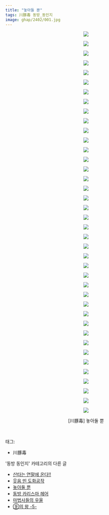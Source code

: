 ```yaml
---
title: "놓아둘 뿐"
tags: 川豚毒 동방_동인지
image: ghap/2402/001.jpg
---
```

<div class="article">
<p style="text-align: center; clear: none; float: none;"><img src="{{ site.nasurl }}/ghap/2402/001.jpg"/></p>
<p style="text-align: center; clear: none; float: none;"><img src="{{ site.nasurl }}/ghap/2402/002.jpg"/></p>
<p style="text-align: center; clear: none; float: none;"><img src="{{ site.nasurl }}/ghap/2402/003.jpg"/></p>
<p style="text-align: center; clear: none; float: none;"><img src="{{ site.nasurl }}/ghap/2402/004.jpg"/></p>
<p style="text-align: center; clear: none; float: none;"><img src="{{ site.nasurl }}/ghap/2402/005.jpg"/></p>
<p style="text-align: center; clear: none; float: none;"><img src="{{ site.nasurl }}/ghap/2402/006.jpg"/></p>
<p style="text-align: center; clear: none; float: none;"><img src="{{ site.nasurl }}/ghap/2402/007.jpg"/></p>
<p style="text-align: center; clear: none; float: none;"><img src="{{ site.nasurl }}/ghap/2402/008.jpg"/></p>
<p style="text-align: center; clear: none; float: none;"><img src="{{ site.nasurl }}/ghap/2402/009.jpg"/></p>
<p style="text-align: center; clear: none; float: none;"><img src="{{ site.nasurl }}/ghap/2402/010.jpg"/></p>
<p style="text-align: center; clear: none; float: none;"><img src="{{ site.nasurl }}/ghap/2402/011.jpg"/></p>
<p style="text-align: center; clear: none; float: none;"><img src="{{ site.nasurl }}/ghap/2402/012.jpg"/></p>
<p style="text-align: center; clear: none; float: none;"><img src="{{ site.nasurl }}/ghap/2402/013.jpg"/></p>
<p style="text-align: center; clear: none; float: none;"><img src="{{ site.nasurl }}/ghap/2402/014.jpg"/></p>
<p style="text-align: center; clear: none; float: none;"><img src="{{ site.nasurl }}/ghap/2402/015.jpg"/></p>
<p style="text-align: center; clear: none; float: none;"><img src="{{ site.nasurl }}/ghap/2402/016.jpg"/></p>
<p style="text-align: center; clear: none; float: none;"><img src="{{ site.nasurl }}/ghap/2402/017.jpg"/></p>
<p style="text-align: center; clear: none; float: none;"><img src="{{ site.nasurl }}/ghap/2402/018.jpg"/></p>
<p style="text-align: center; clear: none; float: none;"><img src="{{ site.nasurl }}/ghap/2402/019.jpg"/></p>
<p style="text-align: center; clear: none; float: none;"><img src="{{ site.nasurl }}/ghap/2402/020.jpg"/></p>
<p style="text-align: center; clear: none; float: none;"><img src="{{ site.nasurl }}/ghap/2402/021.jpg"/></p>
<p style="text-align: center; clear: none; float: none;"><img src="{{ site.nasurl }}/ghap/2402/022.jpg"/></p>
<p style="text-align: center; clear: none; float: none;"><img src="{{ site.nasurl }}/ghap/2402/023.jpg"/></p>
<p style="text-align: center; clear: none; float: none;"><img src="{{ site.nasurl }}/ghap/2402/024.jpg"/></p>
<p style="text-align: center; clear: none; float: none;"><img src="{{ site.nasurl }}/ghap/2402/025.jpg"/></p>
<p style="text-align: center; clear: none; float: none;"><img src="{{ site.nasurl }}/ghap/2402/026.jpg"/></p>
<p style="text-align: center; clear: none; float: none;"><img src="{{ site.nasurl }}/ghap/2402/027.jpg"/></p>
<p style="text-align: center; clear: none; float: none;"><img src="{{ site.nasurl }}/ghap/2402/028.jpg"/></p>
<p style="text-align: center; clear: none; float: none;"><img src="{{ site.nasurl }}/ghap/2402/029.jpg"/></p>
<p style="text-align: center; clear: none; float: none;"><img src="{{ site.nasurl }}/ghap/2402/030.jpg"/></p>
<p style="text-align: center; clear: none; float: none;"><img src="{{ site.nasurl }}/ghap/2402/031.jpg"/></p>
<p style="text-align: center; clear: none; float: none;"><img src="{{ site.nasurl }}/ghap/2402/032.jpg"/></p>
<p style="text-align: center; clear: none; float: none;"><img src="{{ site.nasurl }}/ghap/2402/033.jpg"/></p>
<p style="text-align: center; clear: none; float: none;"><img src="{{ site.nasurl }}/ghap/2402/034.jpg"/></p>
<p style="text-align: center; clear: none; float: none;"><img src="{{ site.nasurl }}/ghap/2402/035.jpg"/></p>
<p style="text-align: center; clear: none; float: none;"><img src="{{ site.nasurl }}/ghap/2402/036.jpg"/></p>
<p style="text-align: center; clear: none; float: none;"><img src="{{ site.nasurl }}/ghap/2402/037.jpg"/></p>
<p style="text-align: center; clear: none; float: none;"><img src="{{ site.nasurl }}/ghap/2402/038.jpg"/></p>
<p style="text-align: center; clear: none; float: none;"><img src="{{ site.nasurl }}/ghap/2402/039.jpg"/></p>
<p style="text-align: center; clear: none; float: none;"><img src="{{ site.nasurl }}/ghap/2402/040.jpg"/></p>
<p style="text-align: center; clear: none; float: none;">[川豚毒] 놓아둘 뿐</p>
<p><br/></p>
</div><div class="tagTrail">
<p>태그: </p>
<ul>
<li>川豚毒</li>
</ul>
</div><div class="another">
<p>'동방 동인지' 카테고리의 다른 글</p>
<ul>
<li><a href="/2016-09-30-ghap_2405">산타는 연말에 온다!!</a></li>
<li><a href="/2016-09-30-ghap_2403">웃음 띤 도화공작</a></li>
<li><a href="/2016-09-30-ghap_2402">놓아둘 뿐</a></li>
<li><a href="/2016-09-30-ghap_2401">동방 카리스마 헤어</a></li>
<li><a href="/2016-09-29-ghap_2399">마법사들의 우울</a></li>
<li><a href="/2016-09-29-ghap_2398">⑨의 왕 -5-</a></li>
</ul>
</div><div class="cb_module cb_fluid">
<div class="cb_wrt cb_profile">
</div><!-- commentList close -->
</div>